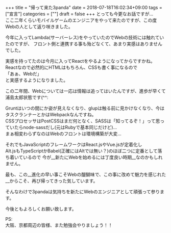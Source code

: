 +++
title = "帰って来た3panda"
date = 2018-07-18T16:02:34+09:00
tags = ["宣言"]
categories = [""]
draft = false
+++
とっても今更なお話ですが...  
ここ二年くらいモバイルゲームのエンジニアをやって来たのですが、この度Webの人として返り咲きました。

今年に入ってLambda(サーバーレス)をやっていたのでWebの技術には触れていたのですが、  フロント側と連携する事も殆どなくて、あまり実感はありませんでした。

実感を持ってたのは今月に入ってReactをやるようになってからですかね。  
Reactなので必然的にHTMLはもちろん、CSSも書く事になるので  
「あぁ、Webだ」  
と実感するようになりました。  


この二年間、Webについては一応は情報は追ってはいたんですが、進歩が早くて浦島太郎状態です(^^:
	 
Gruntはいつの間にか姿が見えなくなり、glupは触る前に見かけなくなり、今はタスクランナーとかはWebpackなんですね。  
CSSプロセッサはPostCSSはまだ何となく、SASSは「知ってるぞ！」って思っていたらnode-sassだし(元はRubyで基本同じだけど)...    
まぁ相変わらずなのはWebのフロントは環境構築が大変...  

それでもJavaScriptのフレームワークはReact.jsやVue.jsが定着化し  
Alt.jsもTypeScriptかBabel(正確にはAltでは無い？)のほぼ二つに定番として落ち着いているので
今が__新たにWebを始めるには丁度良い時期__なのかもしれません。

最も、この__進化の早い事こそWebの醍醐味で、この事に改めて魅力を感じれた__からこそ、再び帰ってきった気しています。

そんなわけで3pandaは気持ちを新たにWebのエンジニアとして頑張って参ります。  

今後ともよろしくお願い致します。

PS:  
大阪、京都周辺の皆様、また勉強会やりましょう！！



